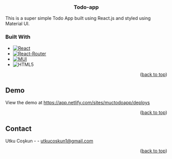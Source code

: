 <div>
<h3 align="center">Todo-app</h3>
This is a super simple Todo App built using React.js and styled using Material UI.

</div>




### Built With


* [![React][React.js]][React-url]
* [![React-Router][React-Router]][React-Router-url]
* [![MUI][MUI]][MUI-url]
* ![HTML5][HTML5]




<p align="right">(<a href="#readme-top">back to top</a>)</p>

<!-- ABOUT THE PROJECT -->
## Demo
View the demo at https://app.netlify.com/sites/muctodoapp/deploys
                      
<p align="right">(<a href="#readme-top">back to top</a>)</p>


<!-- CONTACT -->
## Contact

Utku Coşkun -  - utkucoskun1@gmail.com



<p align="right">(<a href="#readme-top">back to top</a>)</p>




<!-- MARKDOWN LINKS & IMAGES -->
<!-- https://www.markdownguide.org/basic-syntax/#reference-style-links -->

[React.js]: https://img.shields.io/badge/React-20232A?style=for-the-badge&logo=react&logoColor=61DAFB&style=plastic&Width=30
[React-url]: https://reactjs.org/
[React-Router]: https://img.shields.io/badge/-React%20Router-CA4245?logo=react-router&logoColor=white&style=plastic&Width=30
[React-Router-url]: https://reactrouter.com/
[MUI]: https://img.shields.io/badge/MUI-%230081CB.svg?style=for-the-badge&logo=mui&logoColor=white&style=plastic&Width=30
[MUI-url]: https://mui.com/
[HTML5]:https://img.shields.io/badge/html5-%23E34F26.svg?style=for-the-badge&logo=html5&logoColor=white&style=plastic&Width=30
